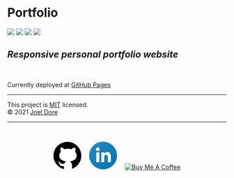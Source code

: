# Portfolio

<div>
<img src='https://img.shields.io/github/license/joeldore/Portfolio'>  
<img src='https://img.shields.io/github/repo-size/joeldore/Portfolio'>  
<img src='https://img.shields.io/github/languages/top/joeldore/Portfolio'>
<img src='https://img.shields.io/github/last-commit/joeldore/Portfolio'>
</div>

## _Responsive personal portfolio website_

<br>

Currently deployed at [GitHub Pages](https://joeldore.github.io/Portfolio/)

---
<!-- ## Screenshots

<img src='./Assets/Images/Screenshots/about-me-mobile.png' width="32%">
<img src='./Assets/Images/Screenshots/portfolio-mobile.png' width="32%">
<img src='./Assets/Images/Screenshots/contact-mobile.png' width="32%">
<img src='./Assets/Images/Screenshots/portfolio-desktop.png' width="100%">

---
## Features

- Responsive navbar with links to About Me, Portfolio, and Contact sections
- Responsive grid of featured projects, each with a brief title, a screenshot/gif preview, and links to live deployment/GitHub repo
- Buy Me A Coffee&trade; widget
 -->

This project is [MIT](https://github.com/JoelDore/Portfolio/blob/main/LICENSE) licensed.  
© 2021 [Joel Dore](https://github.com/JoelDore)  

<div align="center">

---
<br>

[![github](Assets/Images/github.svg)](https://github.com/JoelDore) 
[![linkedin](Assets/Images/linkedin.svg)](https://www.linkedin.com/in/joeldore) 
<a href="https://www.buymeacoffee.com/JoelDore" target="_blank"><img src="https://cdn.buymeacoffee.com/buttons/v2/default-white.png" alt="Buy Me A Coffee" height="32"></a>

</div>